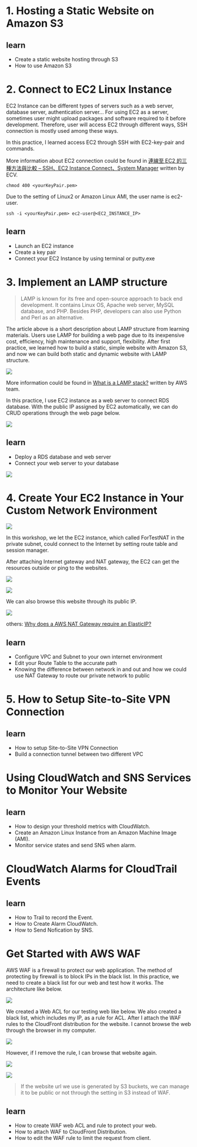 # 1. Hosting a Static Website on Amazon S3

## learn
- Create a static website hosting through S3
- How to use Amazon S3

# 2. Connect to EC2 Linux Instance
EC2 Instance can be different types of servers such as a web server, database server, authentication server... For using EC2 as a server, sometimes user might upload packages and software required to it before development. Therefore, user will access EC2 through different ways, SSH connection is mostly used among these ways. 

In this practice, I learned access EC2 through SSH with EC2-key-pair and commands.

More information about EC2 connection could be found in [連線至 EC2 的三種方法與比較 – SSH、EC2 Instance Connect、System Manager](https://www.ecloudture.com/連線至ec2的三種方法與比較-ssh，ec2實例連接，系統管理/) written by ECV.


```
chmod 400 <yourKeyPair.pem>
```
Due to the setting of Linux2 or Amazon Linux AMI, the user name is ec2-user.
```
ssh -i <yourKeyPair.pem> ec2-user@<EC2_INSTANCE_IP>
```
## learn
- Launch an EC2 instance
- Create a key pair
- Connect your EC2 Instance by using terminal or putty.exe


# 3. Implement an LAMP structure
> LAMP is known for its free and open-source approach to back end development. It contains Linux OS, Apache web server, MySQL database, and PHP. Besides PHP, developers can also use Python and Perl as an alternative.

The article above is a short description about LAMP structure from learning materials. Users use LAMP for building a web page due to its inexpensive cost, efficiency, high maintenance and support, flexibility. After first practice, we learned how to build a static, simple website with Amazon S3, and now we can build both static and dynamic website with LAMP structure.

![](img/img1.png)

More information could be found in [What is a LAMP stack?](https://aws.amazon.com/what-is/lamp-stack/?nc1=h_ls) written by AWS team.

In this practice, I use EC2 instance as a web server to connect RDS database. With the public IP assigned by EC2 automatically, we can do CRUD operations through the web page below.

![](img/img2.png)


## learn 
- Deploy a RDS database and web server
- Connect your web server to your database

![](img/img7.png)

# 4. Create Your EC2 Instance in Your Custom Network Environment

![](img/img3.png)

In this workshop, we let the EC2 instance, which called ForTestNAT in the private subnet, could connect to the Internet by setting route table and session manager. 

After attaching Internet gateway and NAT gateway, the EC2 can get the resources outside or ping to the websites.

![](img/img4.png)

![](img/img5.png)

We can also browse this website through its public IP.

![](img/img6.png)

others: [Why does a AWS NAT Gateway require an ElasticIP?](https://stackoverflow.com/questions/43094786/why-does-a-aws-nat-gateway-require-an-elasticip)

## learn
- Configure VPC and Subnet to your own internet environment
- Edit your Route Table to the accurate path
- Knowing the difference between network in and out and how we could use NAT Gateway to route our private network to public

# 5. How to Setup Site-to-Site VPN Connection

## learn
- How to setup Site-to-Site VPN Connection
- Build a connection tunnel between two different VPC


# Using CloudWatch and SNS Services to Monitor Your Website

## learn 
- How to design your threshold metrics with CloudWatch.
- Create an Amazon Linux Instance from an Amazon Machine Image (AMI).
- Monitor service states and send SNS when alarm.

# CloudWatch Alarms for CloudTrail Events

## learn
- How to Trail to record the Event.
- How to Create Alarm CloudWatch.
- How to Send Nofication by SNS.

# Get Started with AWS WAF
AWS WAF is a firewall to protect our web application. The method of protecting by firewall is to block IPs in the black list. In this practice, we need to create a black list for our web and test how it works. The architecture like below.

![](img/img8.png)

We created a Web ACL for our testing web like below. We also created a black list, which includes my IP, as a rule for ACL. After I attach the WAF rules to the CloudFront distribution for the website. I cannot browse the web through the browser in my computer.

![](img/img10.png)

However, if I remove the rule, I can browse that website again.

![](img/img12.png)

![](img/img11.png)

> If the website url we use is generated by S3 buckets, we can manage it to be public or not through the setting in S3 instead of WAF. 

## learn 
- How to create WAF web ACL and rule to protect your web.
- How to attach WAF to CloudFront Distribution.
- How to edit the WAF rule to limit the request from client.